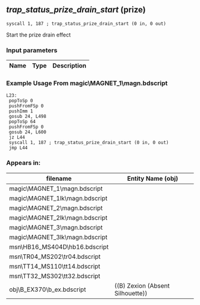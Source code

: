 ## *trap_status_prize_drain_start* (prize)

`syscall 1, 187 ; trap_status_prize_drain_start (0 in, 0 out)`

Start the prize drain effect

### Input parameters
| Name | Type | Description
|------|------|------------


### Example Usage From magic\MAGNET_1\magn.bdscript
```plaintext
L23:
 popToSp 0
 pushFromFSp 0
 pushImm 1
 gosub 24, L498
 popToSp 64
 pushFromFSp 0
 gosub 24, L600
 jz L44
 syscall 1, 187 ; trap_status_prize_drain_start (0 in, 0 out)
 jmp L44
```


### Appears in:
| filename | Entity Name (obj)
|----------|-------------
| magic\MAGNET_1\magn.bdscript       |           
| magic\MAGNET_1lk\magn.bdscript       |           
| magic\MAGNET_2\magn.bdscript       |           
| magic\MAGNET_2lk\magn.bdscript       |           
| magic\MAGNET_3\magn.bdscript       |           
| magic\MAGNET_3lk\magn.bdscript       |           
| msn\HB16_MS404D\hb16.bdscript       |           
| msn\TR04_MS202\tr04.bdscript       |           
| msn\TT14_MS110\tt14.bdscript       |           
| msn\TT32_MS302\tt32.bdscript       |           
| obj\B_EX370\b_ex.bdscript       | ((B) Zexion (Absent Silhouette))          



